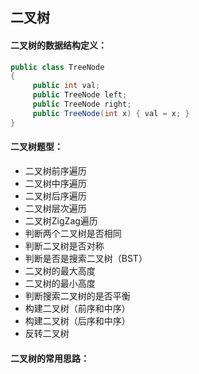 ## 二叉树

#### 二叉树的数据结构定义：
``` C#
public class TreeNode 
{
     public int val;
     public TreeNode left;
     public TreeNode right;
     public TreeNode(int x) { val = x; }
}
```

#### 二叉树题型：
- 二叉树前序遍历
- 二叉树中序遍历
- 二叉树后序遍历
- 二叉树层次遍历
- 二叉树ZigZag遍历
- 判断两个二叉树是否相同
- 判断二叉树是否对称
- 判断是否是搜索二叉树（BST）
- 二叉树的最大高度
- 二叉树的最小高度
- 判断搜索二叉树的是否平衡
- 构建二叉树（前序和中序）
- 构建二叉树（后序和中序）
- 反转二叉树

#### 二叉树的常用思路：
